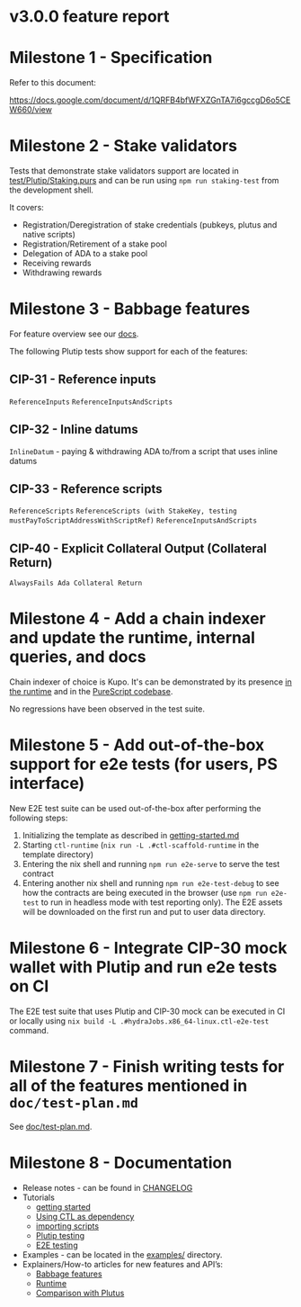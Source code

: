 # v3.0.0 feature report

# Milestone 1 - Specification

Refer to this document:

https://docs.google.com/document/d/1QRFB4bfWFXZGnTA7i6gccgD6o5CEW660/view

# Milestone 2 - Stake validators

Tests that demonstrate stake validators support are located in [test/Plutip/Staking.purs](./test/Plutip/Staking.purs) and can be run using `npm run staking-test` from the development shell.

It covers:

- Registration/Deregistration of stake credentials (pubkeys, plutus and native scripts)
- Registration/Retirement of a stake pool
- Delegation of ADA to a stake pool
- Receiving rewards
- Withdrawing rewards

# Milestone 3 - Babbage features

For feature overview see our [docs](./doc/babbage-features.md).

The following Plutip tests show support for each of the features:

## CIP-31 - Reference inputs

`ReferenceInputs`
`ReferenceInputsAndScripts`

## CIP-32 - Inline datums

`InlineDatum` - paying & withdrawing ADA to/from a script that uses inline datums

## CIP-33 - Reference scripts

`ReferenceScripts`
`ReferenceScripts (with StakeKey, testing mustPayToScriptAddressWithScriptRef)`
`ReferenceInputsAndScripts`

## CIP-40 - Explicit Collateral Output (Collateral Return)

`AlwaysFails Ada Collateral Return`

# Milestone 4 - Add a chain indexer and update the runtime, internal queries, and docs

Chain indexer of choice is Kupo. It's can be demonstrated by its presence [in the runtime](./nix/runtime.nix) and in the [PureScript codebase](./src/Internal/QueryM/Kupo.purs).

No regressions have been observed in the test suite.

# Milestone 5 - Add out-of-the-box support for e2e tests (for users, PS interface)

New E2E test suite can be used out-of-the-box after performing the following steps:

1. Initializing the template as described in [getting-started.md](./doc/getting-started.md)
2. Starting `ctl-runtime` (`nix run -L .#ctl-scaffold-runtime` in the template directory)
3. Entering the nix shell and running `npm run e2e-serve` to serve the test contract
4. Entering another nix shell and running `npm run e2e-test-debug` to see how the contracts are being executed in the browser (use `npm run e2e-test` to run in headless mode with test reporting only). The E2E assets will be downloaded on the first run and put to user data directory.

# Milestone 6 - Integrate CIP-30 mock wallet with Plutip and run e2e tests on CI

The E2E test suite that uses Plutip and CIP-30 mock can be executed in CI or locally using `nix build -L .#hydraJobs.x86_64-linux.ctl-e2e-test` command.

# Milestone 7 - Finish writing tests for all of the features mentioned in `doc/test-plan.md`

See [doc/test-plan.md](./doc/test-plan.md).

# Milestone 8 - Documentation

- Release notes - can be found in [CHANGELOG](./CHANGELOG.md)
- Tutorials
  - [getting started](./doc/getting-started.md)
  - [Using CTL as dependency](./doc/ctl-as-dependency.md)
  - [importing scripts](./doc/importing-scripts.md)
  - [Plutip testing](./doc/plutip-testing.md)
  - [E2E testing](./doc/e2e-testing.md)
- Examples - can be located in the [examples/](./examples/) directory.
- Explainers/How-to articles for new features and API’s:
  - [Babbage features](./doc/babbage-features.md)
  - [Runtime](./doc/runtime.md)
  - [Comparison with Plutus](./doc/side-by-side-ctl-plutus-comparison.md)
